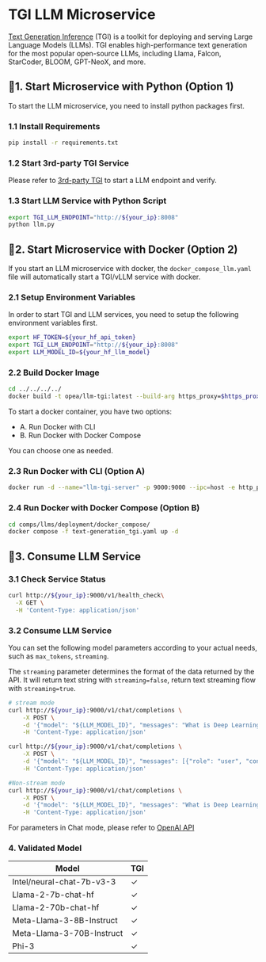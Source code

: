 # TGI LLM Microservice

[Text Generation Inference](https://github.com/huggingface/text-generation-inference) (TGI) is a toolkit for deploying and serving Large Language Models (LLMs). TGI enables high-performance text generation for the most popular open-source LLMs, including Llama, Falcon, StarCoder, BLOOM, GPT-NeoX, and more.

## 🚀1. Start Microservice with Python (Option 1)

To start the LLM microservice, you need to install python packages first.

### 1.1 Install Requirements

```bash
pip install -r requirements.txt
```

### 1.2 Start 3rd-party TGI Service

Please refer to [3rd-party TGI](../../../3rd_parties/tgi/deployment/docker_compose/) to start a LLM endpoint and verify.

### 1.3 Start LLM Service with Python Script

```bash
export TGI_LLM_ENDPOINT="http://${your_ip}:8008"
python llm.py
```

## 🚀2. Start Microservice with Docker (Option 2)

If you start an LLM microservice with docker, the `docker_compose_llm.yaml` file will automatically start a TGI/vLLM service with docker.

### 2.1 Setup Environment Variables

In order to start TGI and LLM services, you need to setup the following environment variables first.

```bash
export HF_TOKEN=${your_hf_api_token}
export TGI_LLM_ENDPOINT="http://${your_ip}:8008"
export LLM_MODEL_ID=${your_hf_llm_model}
```

### 2.2 Build Docker Image

```bash
cd ../../../../
docker build -t opea/llm-tgi:latest --build-arg https_proxy=$https_proxy --build-arg http_proxy=$http_proxy -f comps/llms/src/text-generation/Dockerfile .
```

To start a docker container, you have two options:

- A. Run Docker with CLI
- B. Run Docker with Docker Compose

You can choose one as needed.

### 2.3 Run Docker with CLI (Option A)

```bash
docker run -d --name="llm-tgi-server" -p 9000:9000 --ipc=host -e http_proxy=$http_proxy -e https_proxy=$https_proxy -e TGI_LLM_ENDPOINT=$TGI_LLM_ENDPOINT -e HF_TOKEN=$HF_TOKEN opea/llm-tgi:latest
```

### 2.4 Run Docker with Docker Compose (Option B)

```bash
cd comps/llms/deployment/docker_compose/
docker compose -f text-generation_tgi.yaml up -d
```

## 🚀3. Consume LLM Service

### 3.1 Check Service Status

```bash
curl http://${your_ip}:9000/v1/health_check\
  -X GET \
  -H 'Content-Type: application/json'
```

### 3.2 Consume LLM Service

You can set the following model parameters according to your actual needs, such as `max_tokens`, `streaming`.

The `streaming` parameter determines the format of the data returned by the API. It will return text string with `streaming=false`, return text streaming flow with `streaming=true`.

```bash
# stream mode
curl http://${your_ip}:9000/v1/chat/completions \
    -X POST \
    -d '{"model": "${LLM_MODEL_ID}", "messages": "What is Deep Learning?", "max_tokens":17}' \
    -H 'Content-Type: application/json'

curl http://${your_ip}:9000/v1/chat/completions \
    -X POST \
    -d '{"model": "${LLM_MODEL_ID}", "messages": [{"role": "user", "content": "What is Deep Learning?"}], "max_tokens":17}' \
    -H 'Content-Type: application/json'

#Non-stream mode
curl http://${your_ip}:9000/v1/chat/completions \
    -X POST \
    -d '{"model": "${LLM_MODEL_ID}", "messages": "What is Deep Learning?", "max_tokens":17, "stream":false}' \
    -H 'Content-Type: application/json'
```

For parameters in Chat mode, please refer to [OpenAI API](https://platform.openai.com/docs/api-reference/chat/create)

### 4. Validated Model

| Model                     | TGI |
| ------------------------- | --- |
| Intel/neural-chat-7b-v3-3 | ✓   |
| Llama-2-7b-chat-hf        | ✓   |
| Llama-2-70b-chat-hf       | ✓   |
| Meta-Llama-3-8B-Instruct  | ✓   |
| Meta-Llama-3-70B-Instruct | ✓   |
| Phi-3                     | ✓   |
